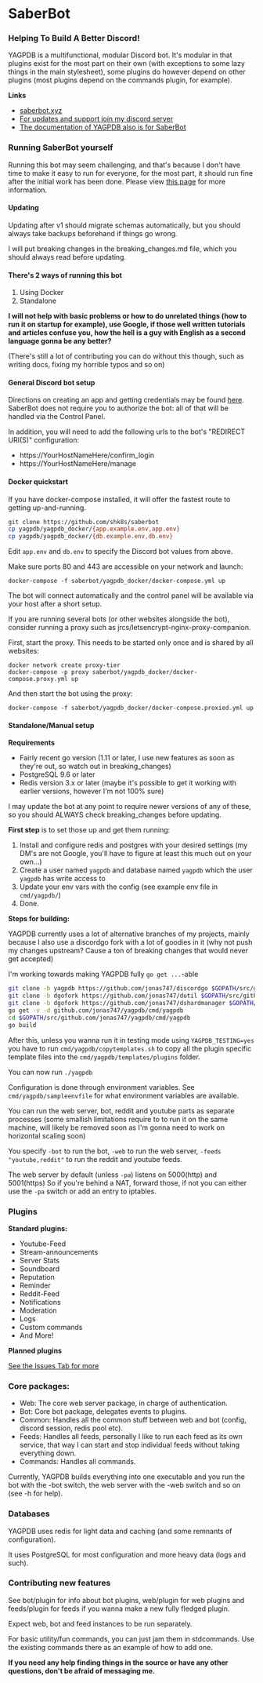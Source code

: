 SaberBot
================

### Helping To Build A Better Discord!

YAGPDB is a multifunctional, modular Discord bot. It's modular in that plugins exist for the most part on their own (with exceptions to some lazy things in the main stylesheet), some plugins do however depend on other plugins (most plugins depend on the commands plugin, for example).

**Links**
 - [saberbot.xyz](http://saberbot.xyz)
 - [For updates and support join my discord server](https://discord.io/shwtf)
 - [The documentation of YAGPDB also is for SaberBot](https://docs.yagpdb.xyz/)

### Running SaberBot yourself

Running this bot may seem challenging, and that's because I don't have time to make it easy to run for everyone, for the most part, it should run fine after the initial work has been done. Please view [this page](https://docs.yagpdb.xyz/development/self-hosting-with-docker) for more information.

#### Updating
Updating after v1 should migrate schemas automatically, but you should always take backups beforehand if things go wrong.

I will put breaking changes in the breaking_changes.md file, which you should always read before updating.

#### There's 2 ways of running this bot

1. Using Docker
2. Standalone

**I will not help with basic problems or how to do unrelated things (how to run it on startup for example), use Google, if those well written tutorials and articles confuse you, how the hell is a guy with English as a second language gonna be any better?**

(There's still a lot of contributing you can do without this though, such as writing docs, fixing my horrible typos and so on)

#### General Discord bot setup

Directions on creating an app and getting credentials may be found
[here](https://github.com/reactiflux/discord-irc/wiki/Creating-a-discord-bot-&-getting-a-token).
SaberBot does not require you to authorize the bot: all of that will be handled
via the Control Panel.

In addition, you will need to add the following urls to the bot's "REDIRECT URI(S)" configuration:

- https://YourHostNameHere/confirm_login
- https://YourHostNameHere/manage

#### Docker quickstart

If you have docker-compose installed, it will offer the fastest route to getting
up-and-running.

```bash
git clone https://github.com/shk8s/saberbot
cp yagpdb/yagpdb_docker/{app.example.env,app.env}
cp yagpdb/yagpdb_docker/{db.example.env,db.env}
```

Edit `app.env` and `db.env` to specify the Discord bot values from above.

Make sure ports 80 and 443 are accessible on your network and launch:

    docker-compose -f saberbot/yagpdb_docker/docker-compose.yml up

The bot will connect automatically and the control panel will be available via
your host after a short setup.

If you are running several bots (or other websites alongside the bot), consider
running a proxy such as jrcs/letsencrypt-nginx-proxy-companion.

First, start the proxy. This needs to be started only once and is shared by all
websites:

    docker network create proxy-tier
    docker-compose -p proxy saberbot/yagpdb_docker/docker-compose.proxy.yml up

And then start the bot using the proxy:

    docker-compose -f saberbot/yagpdb_docker/docker-compose.proxied.yml up

#### Standalone/Manual setup

**Requirements**
 - Fairly recent go version (1.11 or later, I use new features as soon as they're out, so watch out in breaking_changes)
 - PostgreSQL 9.6 or later
 - Redis version 3.x or later (maybe it's possible to get it working with earlier versions, however I'm not 100% sure)

I may update the bot at any point to require newer versions of any of these, so you should ALWAYS check breaking_changes before updating.

**First step** is to set those up and get them running:

 1. Install and configure redis and postgres with your desired settings (my DM's are not Google, you'll have to figure at least this much out on your own...)
 2. Create a user named `yagpdb` and database named `yagpdb` which the user `yagpdb` has write access to
 3. Update your env vars with the config (see example env file in `cmd/yagpdb/`)
 4. Done.

**Steps for building:**

YAGPDB currently uses a lot of alternative branches of my projects, mainly because I also use a discordgo fork with a lot of goodies in it (why not push my changes upstream? Cause a ton of breaking changes that would never get accepted)

I'm working towards making YAGPDB fully `go get ...`-able

```bash
git clone -b yagpdb https://github.com/jonas747/discordgo $GOPATH/src/github.com/jonas747/discordgo
git clone -b dgofork https://github.com/jonas747/dutil $GOPATH/src/github.com/jonas747/dutil
git clone -b dgofork https://github.com/jonas747/dshardmanager $GOPATH/src/github.com/jonas747/dshardmanager
go get -v -d github.com/jonas747/yagpdb/cmd/yagpdb
cd $GOPATH/src/github.com/jonas747/yagpdb/cmd/yagpdb
go build
```

After this, unless you wanna run it in testing mode using `YAGPDB_TESTING=yes` you have to run `cmd/yagpdb/copytemplates.sh` to copy all the plugin specific template files into the `cmd/yagpdb/templates/plugins` folder.

You can now run `./yagpdb`

Configuration is done through environment variables. See `cmd/yagpdb/sampleenvfile` for what environment variables are available.

You can run the web server, bot, reddit and youtube parts as separate processes (some smallish limitations require to to run it on the same machine, will likely be removed soon as I'm gonna need to work on horizontal scaling soon)

You specify `-bot` to run the bot, `-web` to run the web server, `-feeds "youtube,reddit"` to run the reddit and youtube feeds.

The web server by default (unless `-pa`) listens on 5000(http) and 5001(https)
So if you're behind a NAT, forward those, if not you can either use the `-pa` switch or add an entry to iptables.

### Plugins

**Standard plugins:**

* Youtube-Feed
* Stream-announcements
* Server Stats
* Soundboard
* Reputation
* Reminder
* Reddit-Feed
* Notifications
* Moderation
* Logs
* Custom commands
* And More!

**Planned plugins**

[See the Issues Tab for more](https://github.com/jonas747/yagpdb/issues)

### Core packages:

- Web: The core web server package, in charge of authentication.
- Bot: Core bot package, delegates events to plugins.
- Common: Handles all the common stuff between web and bot (config, discord session, redis pool etc).
- Feeds: Handles all feeds, personally I like to run each feed as its own service, that way I can start and stop individual feeds without taking everything down.
- Commands: Handles all commands.

Currently, YAGPDB builds everything into one executable and you run the bot with the -bot switch, the web server with the -web switch and so on (see -h for help).

### Databases

YAGPDB uses redis for light data and caching (and some remnants of configuration).

It uses PostgreSQL for most configuration and more heavy data (logs and such).

### Contributing new features

See bot/plugin for info about bot plugins, web/plugin for web plugins and feeds/plugin for feeds if you wanna make a new fully fledged plugin.

Expect web, bot and feed instances to be run separately.

For basic utility/fun commands, you can just jam them in stdcommands. Use the existing commands there as an example of how to add one.

**If you need any help finding things in the source or have any other questions, don't be afraid of messaging me.**
